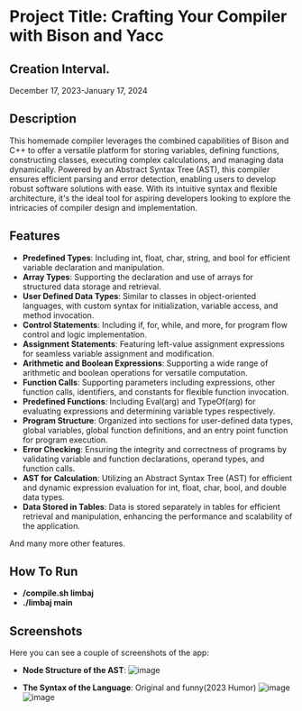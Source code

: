 # Project Title: Crafting Your Compiler with Bison and Yacc

## Creation Interval.
December 17, 2023-January 17, 2024

## Description
This homemade compiler leverages the combined capabilities of Bison and C++ to offer a versatile platform for storing variables, defining functions, constructing classes, executing complex calculations, and managing data dynamically. Powered by an Abstract Syntax Tree (AST), this compiler ensures efficient parsing and error detection, enabling users to develop robust software solutions with ease. With its intuitive syntax and flexible architecture, it's the ideal tool for aspiring developers looking to explore the intricacies of compiler design and implementation.

## Features

- **Predefined Types**: Including int, float, char, string, and bool for efficient variable declaration and manipulation.
- **Array Types**: Supporting the declaration and use of arrays for structured data storage and retrieval.
- **User Defined Data Types**: Similar to classes in object-oriented languages, with custom syntax for initialization, variable access, and method invocation.
- **Control Statements**: Including if, for, while, and more, for program flow control and logic implementation.
- **Assignment Statements**: Featuring left-value assignment expressions for seamless variable assignment and modification.
- **Arithmetic and Boolean Expressions**: Supporting a wide range of arithmetic and boolean operations for versatile computation.
- **Function Calls**: Supporting parameters including expressions, other function calls, identifiers, and constants for flexible function invocation.
- **Predefined Functions**: Including Eval(arg) and TypeOf(arg) for evaluating expressions and determining variable types respectively.
- **Program Structure**: Organized into sections for user-defined data types, global variables, global function definitions, and an entry point function for program execution.
- **Error Checking**: Ensuring the integrity and correctness of programs by validating variable and function declarations, operand types, and function calls.
- **AST for Calculation**: Utilizing an Abstract Syntax Tree (AST) for efficient and dynamic expression evaluation for int, float, char, bool, and double data types.
- **Data Stored in Tables**: Data is stored separately in tables for efficient retrieval and manipulation, enhancing the performance and scalability of the application.

And many more other features.

## How To Run
- **/compile.sh limbaj**
- **./limbaj main**

## Screenshots

Here you can see a couple of screenshots of the app:

- **Node Structure of the AST**: 
![image](https://github.com/AlexandruRoscaPOO/Home_Made_Compiler/assets/113398639/f30c809b-d752-47ac-a840-ac3821022a6e)

- **The Syntax of the Language**: Original and funny(2023 Humor)
![image](https://github.com/AlexandruRoscaPOO/Home_Made_Compiler/assets/113398639/fdc2128f-9bf5-4901-aa9e-b32802264480)
![image](https://github.com/AlexandruRoscaPOO/Home_Made_Compiler/assets/113398639/d2ebd22a-64a0-4c03-9f71-cefd2913f7e8)







